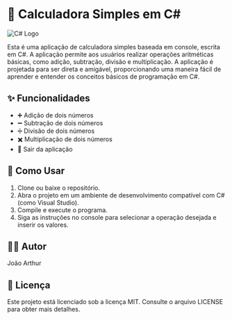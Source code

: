 # 🧮 Calculadora Simples em C#

![C# Logo](https://upload.wikimedia.org/wikipedia/commons/4/4f/Csharp_Logo.png)

Esta é uma aplicação de calculadora simples baseada em console, escrita em C#. A aplicação permite aos usuários realizar operações aritméticas básicas, como adição, subtração, divisão e multiplicação. A aplicação é projetada para ser direta e amigável, proporcionando uma maneira fácil de aprender e entender os conceitos básicos de programação em C#.

## ✨ Funcionalidades

- ➕ Adição de dois números
- ➖ Subtração de dois números
- ➗ Divisão de dois números
- ✖️ Multiplicação de dois números
- 🚪 Sair da aplicação

## 🚀 Como Usar

1. Clone ou baixe o repositório.
2. Abra o projeto em um ambiente de desenvolvimento compatível com C# (como Visual Studio).
3. Compile e execute o programa.
4. Siga as instruções no console para selecionar a operação desejada e inserir os valores.

## 👨‍💻 Autor

João Arthur

## 📜 Licença

Este projeto está licenciado sob a licença MIT. Consulte o arquivo LICENSE para obter mais detalhes.
